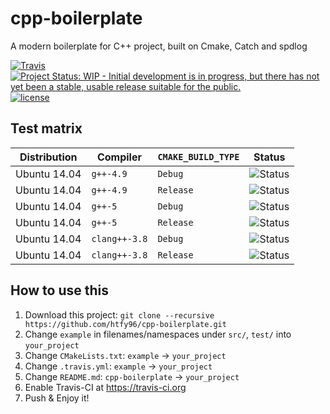 # cpp-boilerplate
A modern boilerplate for C++ project, built on Cmake, Catch and spdlog

[![Travis](https://img.shields.io/travis/htfy96/cpp-boilerplate.svg?style=flat-square)](https://travis-ci.org/htfy96/cpp-boilerplate)
[![Project Status: WIP - Initial development is in progress, but there has not yet been a stable, usable release suitable for the public.](http://www.repostatus.org/badges/latest/wip.svg)](http://www.repostatus.org/#wip)
[![license](https://img.shields.io/github/license/htfy96/cpp-boilerplate.svg?style=flat-square)](https://github.com/htfy96/cpp-boilerplate/blob/master/LICENSE)


## Test matrix

| Distribution | Compiler | `CMAKE_BUILD_TYPE` |  Status  |
|--------------|----------|--------------------|----------|
| Ubuntu 14.04 | `g++-4.9`| `Debug`             | ![Status](https://travis-matrix-badges.herokuapp.com/repos/htfy96/cpp-boilerplate/branches/master/1) |
| Ubuntu 14.04 | `g++-4.9`| `Release`             | ![Status](https://travis-matrix-badges.herokuapp.com/repos/htfy96/cpp-boilerplate/branches/master/2) |
| Ubuntu 14.04 | `g++-5`| `Debug`             | ![Status](https://travis-matrix-badges.herokuapp.com/repos/htfy96/cpp-boilerplate/branches/master/3) |
| Ubuntu 14.04 | `g++-5`| `Release`             | ![Status](https://travis-matrix-badges.herokuapp.com/repos/htfy96/cpp-boilerplate/branches/master/4) |
| Ubuntu 14.04 | `clang++-3.8`| `Debug`             | ![Status](https://travis-matrix-badges.herokuapp.com/repos/htfy96/cpp-boilerplate/branches/master/5) |
| Ubuntu 14.04 | `clang++-3.8`| `Release`             | ![Status](https://travis-matrix-badges.herokuapp.com/repos/htfy96/cpp-boilerplate/branches/master/6) |

## How to use this

1. Download this project: `git clone --recursive https://github.com/htfy96/cpp-boilerplate.git`
2. Change `example` in filenames/namespaces under `src/`, `test/` into `your_project`
3. Change `CMakeLists.txt`: `example` -> `your_project`
4. Change `.travis.yml`: `example` -> `your_project`
5. Change `README.md`: `cpp-boilerplate` -> `your_project`
6. Enable Travis-CI at https://travis-ci.org
7. Push & Enjoy it!
